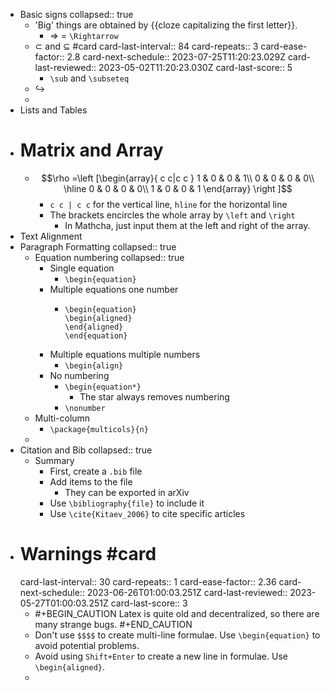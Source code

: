 - Basic signs
  collapsed:: true
	- 'Big' things are obtained by {{cloze capitalizing the first letter}}.
		- $\Rightarrow$ = `\Rightarrow`
	- $\subset$ and $\subseteq$ #card
	  card-last-interval:: 84
	  card-repeats:: 3
	  card-ease-factor:: 2.8
	  card-next-schedule:: 2023-07-25T11:20:23.029Z
	  card-last-reviewed:: 2023-05-02T11:20:23.030Z
	  card-last-score:: 5
		- `\sub` and `\subseteq`
	- $\hookrightarrow$
	-
- Lists and Tables
- # Matrix and Array
	- $$\rho =\left [\begin{array}{ c c|c c }
	  1 & 0 & 0 & 1\\
	  0 & 0 & 0 & 0\\
	  \hline
	  0 & 0 & 0 & 0\\
	  1 & 0 & 0 & 1
	  \end{array} \right ]$$
		- `c c | c c` for the vertical line, `hline` for the horizontal line
		- The brackets encircles the whole array by `\left` and `\right`
			- In Mathcha, just input them at the left and right of the array.
- Text Alignment
- Paragraph Formatting
  collapsed:: true
	- Equation numbering
	  collapsed:: true
		- Single equation
			- `\begin{equation}`
		- Multiple equations one number
			- ```
			  \begin{equation}
			  \begin{aligned}
			  \end{aligned}
			  \end{equation}
			  ```
		- Multiple equations multiple numbers
			- `\begin{align}`
		- No numbering
			- `\begin{equation*}`
				- The star always removes numbering
			- `\nonumber`
	- Multi-column
		- `\package{multicols}{n}`
	-
- Citation and Bib
  collapsed:: true
	- Summary
		- First, create a `.bib` file
		- Add items to the file
			- They can be exported in arXiv
		- Use `\bibliography{file}` to include it
		- Use `\cite{Kitaev_2006}` to cite specific articles
- # Warnings #card
  card-last-interval:: 30
  card-repeats:: 1
  card-ease-factor:: 2.36
  card-next-schedule:: 2023-06-26T01:00:03.251Z
  card-last-reviewed:: 2023-05-27T01:00:03.251Z
  card-last-score:: 3
	- #+BEGIN_CAUTION
	  Latex is quite old and decentralized, so there are many strange bugs. 
	  #+END_CAUTION
	- Don't use `$$$$` to create multi-line formulae. Use `\begin{equation}` to avoid potential problems.
	- Avoid using `Shift+Enter` to create a new line in formulae. Use `\begin{aligned}`.
	-